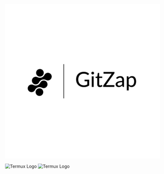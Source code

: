 <div align="center">
    <picture>
        <source media="(prefers-color-scheme: dark)" srcset="https://raw.githubusercontent.com/mohammadzainabbas/gitzap/dev/assets/logo_light.png?raw=true">
        <source media="(prefers-color-scheme: light)" srcset="https://raw.githubusercontent.com/mohammadzainabbas/gitzap/dev/assets/logo_dark.png?raw=true">
        <img alt="GitZap Icon" src="https://raw.githubusercontent.com/mohammadzainabbas/gitzap/dev/assets/logo_dark.png?raw=true">
</picture>
</div>

![Termux Logo](https://user-images.githubusercontent.com/72879799/153904003-d7dee710-6552-4d23-a803-7a9a0ba67d92.png#gh-dark-mode-only)
![Termux Logo](https://user-images.githubusercontent.com/72879799/153904095-9d78a019-8495-4035-8174-e3da8e4dd66b.png#gh-light-mode-only)

